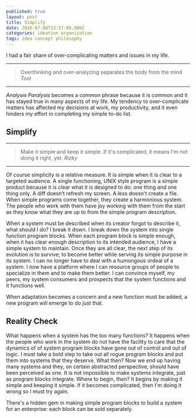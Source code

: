 ```yaml
---
published: true
layout: post
title: Simplify
date: 2016-07-08T13:57:00.000Z
categories: ideation organization
tags: idea concept philosophy
---
```


I had a fair share of over-complicating matters and issues in my life. 

---------------
>Overthinking and over-analyzing separates the body from the mind
>*Tool*
---------------

*Analysis Paralysis* becomes a common phrase because it is common and it has stayed true in many aspects of my life. My tendency to over-complicate matters has affected my decisions at work, my productivity, and it even hinders my effort in completing my simple to-do list. 

## Simplify
----------------
> Make it simple and keep it simple. If it's complicated, it means I'm not doing it right, yet.
> *Rizky* 
----------------

Of course simplicity is a relative measure. It is simple when it is clear to a targeted audience. A single functioning, UNIX style program is a simple product because it is clear what it is designed to do: one thing and one thing only. A diff doesn’t refresh my screen. A less doesn't create a file. When simple programs come together, they create a harmonious system. The people who work with them have joy working with them from the start as they know what they are up to from the simple program description. 

When a system must be described when its creator forgot to describe it, what should I do? I break it down. I break down the system into single function program blocks. When each program block is simple enough, when it has clear enough description to its intended audience, I have a simple system to maintain. Once they are all clear, the next step of its evolution is to survive; to become better while serving its simple purpose in its system. I can no longer have to deal with a humongous ordeal of a system. I now have a platform where I can resource groups of people to specialize in them and to make them better. I can convince myself, my peers, my system consumers and prospects that the system functions and it functions well.

When adaptation becomes a concern and a new function must be added, a new program will emerge to do just that. 

## Reality Check
What happens when a system has the too many functions? It happens when the people who work in the system do not have the facility to care that the dynamics of of system program blocks have gone out of control and out of logic. I must take a bold step to take out all rogue program blocks and put them into systems that they deserve. What then? Now we end up having many systems and they, on certain abstracted perspective, should have been perceived as one. It is not impossible to make systems integrate, just as program blocks integrate. Where to begin, then? It begins by making it simple and keeping it simple. If it becomes complicated, then I'm doing it wrong so I must try again. 

There's a hidden gem in making simple program blocks to build a system for an enterprise: each block can be sold separately. 
